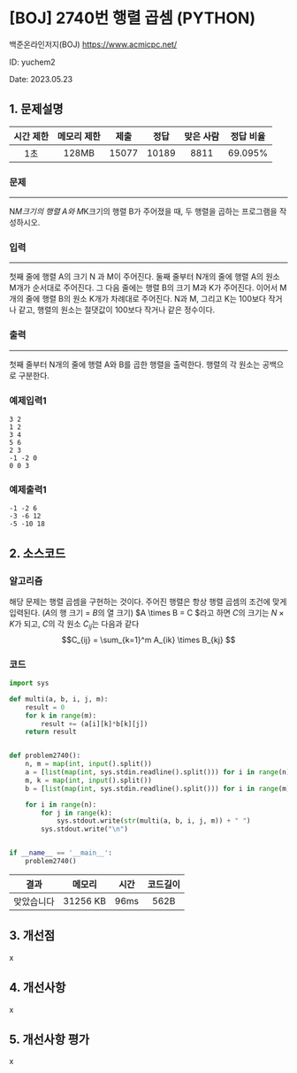 # [BOJ] 2740번 행렬 곱셈 (PYTHON)
백준온라인저지(BOJ) https://www.acmicpc.net/

ID: yuchem2

Date: 2023.05.23
## 1. 문제설명
| 시간 제한 | 메모리 제한 | 제출  | 정답 | 맞은 사람 | 정답 비율 |
| :---: | :---: | :---: | :---: | :---: | :---: |
|  1초 | 128MB  | 15077 | 10189 | 8811 | 69.095% |

### 문제
---
N*M크기의 행렬 A와 M*K크기의 행렬 B가 주어졌을 때, 두 행렬을 곱하는 프로그램을 작성하시오.
### 입력
---
첫째 줄에 행렬 A의 크기 N 과 M이 주어진다. 둘째 줄부터 N개의 줄에 행렬 A의 원소 M개가 순서대로 주어진다. 그 다음 줄에는 행렬 B의 크기 M과 K가 주어진다. 이어서 M개의 줄에 행렬 B의 원소 K개가 차례대로 주어진다. N과 M, 그리고 K는 100보다 작거나 같고, 행렬의 원소는 절댓값이 100보다 작거나 같은 정수이다.
### 출력
---
첫째 줄부터 N개의 줄에 행렬 A와 B를 곱한 행렬을 출력한다. 행렬의 각 원소는 공백으로 구분한다.
### 예제입력1
```
3 2
1 2
3 4
5 6
2 3
-1 -2 0
0 0 3
```
### 예제출력1
```
-1 -2 6
-3 -6 12
-5 -10 18
```
## 2. 소스코드

### 알고리즘
해당 문제는 행렬 곱셈을 구현하는 것이다. 주어진 행렬은 항상 행렬 곱셈의 조건에 맞게 입력된다. ($A$의 행 크기 = $B$의 열 크기)
$A \times B = C $라고 하면 $C$의 크기는 $N \times K$가 되고, $C$의 각 원소 $C_{ij}$는 다음과 같다
$$C_{ij} = \sum_{k=1}^m A_{ik} \times B_{kj} $$

### 코드
```Python
import sys

def multi(a, b, i, j, m):
    result = 0
    for k in range(m):
        result += (a[i][k]*b[k][j])
    return result


def problem2740():
    n, m = map(int, input().split())
    a = [list(map(int, sys.stdin.readline().split())) for i in range(n)]
    m, k = map(int, input().split())
    b = [list(map(int, sys.stdin.readline().split())) for i in range(m)]

    for i in range(n):
        for j in range(k):
            sys.stdout.write(str(multi(a, b, i, j, m)) + " ")
        sys.stdout.write("\n")


if __name__ == '__main__':
    problem2740()

```
| 결과 | 메모리 | 시간 | 코드길이 |
|:---:|:-----: | :---: | :----: |
| 맞았습니다 | 31256 KB | 96ms | 562B |

## 3. 개선점
x
## 4. 개선사항
x
## 5. 개선사항 평가
x
